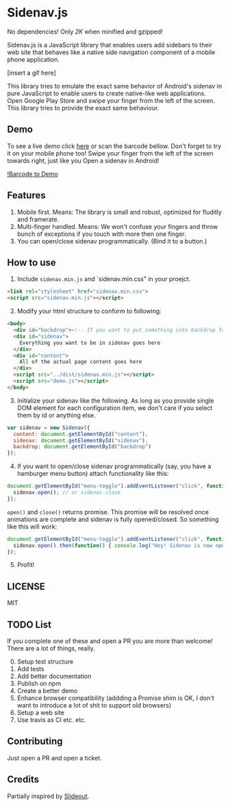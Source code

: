 # Sidenav.js

No dependencies! Only *2K* when minified and gzipped!

Sidenav.js is a JavaScript library that enables users add sidebars to their web site that behaves
like a native side navigation component of a mobile phone application.

[insert a gif here]

This library tries to emulate the exact same behavior of Android's sidenav in pure JavaScript to enable users
to create native-like web applications. Open Google Play Store and swipe your finger from the left of the
screen. This library tries to provide the exact same behaviour.

## Demo
To see a live demo click [here](https://rawgit.com/ubenzer/sidenavjs/master/demo/index.html) or scan the barcode bellow. Don't forget to try it on your mobile phone too! Swipe your finger from the left of the screen towards right, just like you Open
a sidenav in Android!

[!Barcode to Demo](demoqr.jpg)

## Features
1. Mobile first. Means: The library is small and robust, optimized for fluditly and framerate.
2. Multi-finger handled. Means: We won't confuse your fingers and throw bunch of exceptions if you
touch with more then one finger.
3. You can open/close sidenav programmatically. (Bind it to a button.)

## How to use
1. Include `sidenav.min.js` and `sidenav.min.css" in your proejct.
```html
<link rel="stylesheet" href="sidenav.min.css">
<script src="sidenav.min.js"></script>
```

2. Modify your html structure to conform to following:
```html
<body>
  <div id="backdrop"><!-- If you want to put something into backdrop for some weird reason put here, otherwise leave this empty. --></div>
  <div id="sidenav">
    Everything you want to be in sidenav goes here
  </div>
  <div id="content">
    All of the actual page content goes here
  </div>
  <script src="../dist/sidenav.min.js"></script>
  <script src="demo.js"></script>
</body>
```

3. Initialize your sidenav like the following. As long as you provide single DOM element for each
configuration item, we don't care if you select them by id or anything else.
```javascript
var sidenav = new Sidenav({
  content: document.getElementById("content"),
  sidenav: document.getElementById("sidenav"),
  backdrop: document.getElementById("backdrop")
});
```
4. If you want to open/close sidenav programmatically (say, you have a hamburger menu button) attach
functionality like this:
```javascript
document.getElementById("menu-toggle").addEventListener("click", function() {
  sidenav.open(); // or sidenav.close
});
```

`open()` and `close()` returns promise. This promise will be resolved once animations are complete
and sidenav is fully opened/closed. So something like this will work:
```javascript
document.getElementById("menu-toggle").addEventListener("click", function() {
  sidenav.open().then(function() { console.log("Hey! Sidenav is now open!"); });
});
```

5. Profit!

## LICENSE
MIT

## TODO List
If you complete one of these and open a PR you are more than welcome! There are a lot of things, really.

0. Setup test structure
1. Add tests
2. Add better documentation
3. Publish on npm
4. Create a better demo
5. Enhance browser compatibility (addding a Promise shim is OK, I don't want to introduce a lot of shit to support old browsers)
6. Setup a web site
7. Use travis as CI
etc. etc.

## Contributing
Just open a PR and open a ticket.

## Credits
Partially inspired by [Slideout](https://github.com/Mango/slideout).

